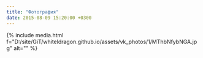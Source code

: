 ```yaml
---
title: "Фотография"
date: 2015-08-09 15:20:00 +0300
---
```



{% include media.html f="D:/site/GiT/whiteldragon.github.io/assets/vk_photos/1/MThbNfybNGA.jpg" alt="" %}
